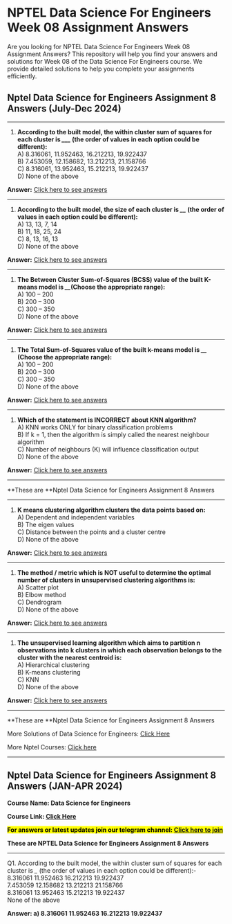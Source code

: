 # NPTEL Data Science For Engineers Week 08 Assignment Answers

Are you looking for NPTEL Data Science For Engineers Week 08 Assignment Answers? This repository will help you find your answers and solutions for Week 08 of the Data Science For Engineers course. We provide detailed solutions to help you complete your assignments efficiently.



## **Nptel Data Science for Engineers Assignment 8 Answers (July-Dec 2024)**

* * *

1. **According to the built model, the within cluster sum of squares for each cluster is *\_\_\_* (the order of values in each option could be different):**  
A) 8.316061, 11.952463, 16.212213, 19.922437  
B) 7.453059, 12.158682, 13.212213, 21.158766  
C) 8.316061, 13.952463, 15.212213, 19.922437  
D) None of the above

**Answer:** [Click here to see answers](https://progiez.com/nptel-data-science-for-engineers-assignment-8-answers)

* * *

1. **According to the built model, the size of each cluster is *\_\_* (the order of values in each option could be different):**  
A) 13, 13, 7, 14  
B) 11, 18, 25, 24  
C) 8, 13, 16, 13  
D) None of the above

**Answer:** [Click here to see answers](https://progiez.com/nptel-data-science-for-engineers-assignment-8-answers)

* * *

1. **The Between Cluster Sum-of-Squares (BCSS) value of the built K-means model is *\_\_*(Choose the appropriate range):**  
A) 100 – 200  
B) 200 – 300  
C) 300 – 350  
D) None of the above

**Answer:** [Click here to see answers](https://progiez.com/nptel-data-science-for-engineers-assignment-8-answers)

* * *

1. **The Total Sum-of-Squares value of the built k-means model is *\_\_* (Choose the appropriate range):**  
A) 100 – 200  
B) 200 – 300  
C) 300 – 350  
D) None of the above

**Answer:** [Click here to see answers](https://progiez.com/nptel-data-science-for-engineers-assignment-8-answers)

* * *

1. **Which of the statement is INCORRECT about KNN algorithm?**  
A) KNN works ONLY for binary classification problems  
B) If k = 1, then the algorithm is simply called the nearest neighbour algorithm  
C) Number of neighbours (K) will influence classification output  
D) None of the above

**Answer:** [Click here to see answers](https://progiez.com/nptel-data-science-for-engineers-assignment-8-answers)

* * *

**These are **Nptel Data Science for Engineers Assignment 8 Answers

* * *

1. **K means clustering algorithm clusters the data points based on:**  
A) Dependent and independent variables  
B) The eigen values  
C) Distance between the points and a cluster centre  
D) None of the above

**Answer:** [Click here to see answers](https://progiez.com/nptel-data-science-for-engineers-assignment-8-answers)

* * *

1. **The method / metric which is NOT useful to determine the optimal number of clusters in unsupervised clustering algorithms is:**  
A) Scatter plot  
B) Elbow method  
C) Dendrogram  
D) None of the above

**Answer:** [Click here to see answers](https://progiez.com/nptel-data-science-for-engineers-assignment-8-answers)

* * *

1. **The unsupervised learning algorithm which aims to partition n observations into k clusters in which each observation belongs to the cluster with the nearest centroid is:**  
A) Hierarchical clustering  
B) K-means clustering  
C) KNN  
D) None of the above

**Answer:** [Click here to see answers](https://progiez.com/nptel-data-science-for-engineers-assignment-8-answers)

* * *

**These are **Nptel Data Science for Engineers Assignment 8 Answers

More Solutions of Data Science for Engineers: [Click Here](https://progiez.com/nptel-assignment-answers/nptel-data-science-for-engineers-answers)

More Nptel Courses: [Click here](https://progiez.com/nptel-assignment-answers/)

* * *

## **Nptel Data Science for Engineers Assignment 8 Answers (JAN-APR 2024**)

**Course Name: Data Science for Engineers**

**Course Link: [Click Here](https://onlinecourses.nptel.ac.in/noc24_cs53/preview)**

**<mark>For answers or latest updates join our telegram channel: <a href="https://telegram.me/nptel_assignments" target="_blank" rel="noreferrer noopener">Click here to join</a></mark>**

**These are NPTEL Data Science for Engineers Assignment 8 Answers**

* * *

Q1. According to the built model, the within cluster sum of squares for each cluster is *\_* (the order of values in each option could be different):-  
8.316061 11.952463 16.212213 19.922437  
7.453059 12.158682 13.212213 21.158766  
8.316061 13.952463 15.212213 19.922437  
None of the above

**Answer: a) 8.316061 11.952463 16.212213 19.922437**

